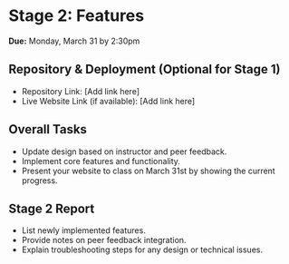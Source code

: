 # Stage 2: Features
**Due:** Monday, March 31 by 2:30pm

## Repository & Deployment (Optional for Stage 1)
- Repository Link: [Add link here]
- Live Website Link (if available): [Add link here]

## Overall Tasks
- Update design based on instructor and peer feedback.
- Implement core features and functionality.  
- Present your website to class on March 31st by showing the current progress.

## Stage 2 Report

- List newly implemented features.
- Provide notes on peer feedback integration.
- Explain troubleshooting steps for any design or technical issues.